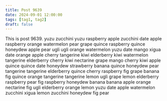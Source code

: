 ```yaml
---
title: Post 9639
date: 2024-09-01 12:00:00
tags: [tag1, tag2]
draft: false
---
```

This is post 9639.
yuzu
zucchini
yuzu
raspberry
apple
zucchini
date
apple
raspberry
orange
watermelon
pear
grape
quince
raspberry
quince
honeydew
apple
pear
ugli
ugli
orange
watermelon
yuzu
date
mango
xigua
date
orange
apple
cherry
tangerine
kiwi
elderberry
kiwi
watermelon
tangerine
elderberry
cherry
kiwi
nectarine
grape
mango
cherry
kiwi
apple
quince
quince
date
honeydew
strawberry
banana
quince
honeydew
pear
tangerine
tangerine
elderberry
quince
cherry
raspberry
fig
grape
banana
fig
quince
orange
tangerine
tangerine
lemon
ugli
grape
lemon
elderberry
raspberry
pear
fig
raspberry
honeydew
banana
banana
apple
orange
nectarine
fig
ugli
elderberry
orange
lemon
yuzu
date
apple
watermelon
zucchini
xigua
lemon
zucchini
honeydew
fig
pear
